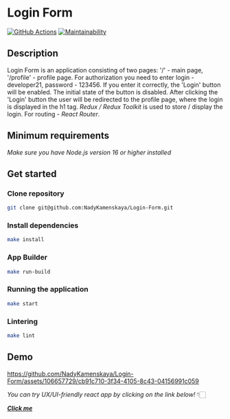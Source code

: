 # Login Form

[![GitHub Actions](https://github.com/NadyKamenskaya/Login-Form/actions/workflows/github-actions.yml/badge.svg)](https://github.com/NadyKamenskaya/Login-Form/actions/workflows/github-actions.yml)
[![Maintainability](https://api.codeclimate.com/v1/badges/6a55b20382b07eac9044/maintainability)](https://codeclimate.com/github/NadyKamenskaya/Login-Form/maintainability)

## Description

Login Form is an application consisting of two pages: '/' - main page, '/profile' - profile page. For authorization you need to enter login - developer21, password - 123456. If you enter it correctly, the 'Login' button will be enabled. The initial state of the button is disabled.
After clicking the 'Login' button the user will be redirected to the profile page, where the login is displayed in the h1 tag.
_Redux / Redux Toolkit_ is used to store / display the login. For routing - _React Router_.

## Minimum requirements

_Make sure you have Node.js version 16 or higher installed_

## Get started

### Clone repository

```bash
git clone git@github.com:NadyKamenskaya/Login-Form.git
```

### Install dependencies

```bash
make install
```

### App Builder

```bash
make run-build
```

### Running the application

```bash
make start
```

### Lintering

```bash
make lint
```

## Demo

https://github.com/NadyKamenskaya/Login-Form/assets/106657729/cb91c710-3f34-4105-8c43-04156991c059

_You can try UX/UI-friendly react app by clicking on the link below!_ 👇🏻

[_**Click me**_](https://login-form.up.railway.app/)
